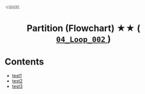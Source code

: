 <p align="left">
  <a href="../README.md">
    <img src="../../Z99-OTHERS/00-common/00-back.png" style="width:10%">
  </a>
</p>

<div align="center">
  <h1>
    Partition (Flowchart) ★★ (
      <a href="https://drive.google.com/file/d/17o5HGkHrFkwV8cdCDwyzej8z9jdYetMZ/view?usp=drive_link">
        <code>04_Loop_002</code>
      </a>
    )
  </h1>
</div>

# Contents

-   [test1]()
-   [test2]()
-   [test3]()
